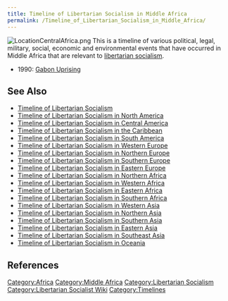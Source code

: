 ```yaml
---
title: Timeline of Libertarian Socialism in Middle Africa
permalink: /Timeline_of_Libertarian_Socialism_in_Middle_Africa/
---
```


![](LocationCentralAfrica.png "LocationCentralAfrica.png") This is a
timeline of various political, legal, military, social, economic and
environmental events that have occurred in Middle Africa that are
relevant to [libertarian socialism](Libertarian_Socialism.md "wikilink").

- 1990: [Gabon Uprising](Gabon_Uprising_(1990).md "wikilink")

## See Also

- [Timeline of Libertarian
  Socialism](Timeline_of_Libertarian_Socialism.md "wikilink")
- [Timeline of Libertarian Socialism in North
  America](Timeline_of_Libertarian_Socialism_in_North_America.md "wikilink")
- [Timeline of Libertarian Socialism in Central
  America](Timeline_of_Libertarian_Socialism_in_Central_America.md "wikilink")
- [Timeline of Libertarian Socialism in the
  Caribbean](Timeline_of_Libertarian_Socialism_in_the_Caribbean.md "wikilink")
- [Timeline of Libertarian Socialism in South
  America](Timeline_of_Libertarian_Socialism_in_South_America.md "wikilink")
- [Timeline of Libertarian Socialism in Western
  Europe](Timeline_of_Libertarian_Socialism_in_Western_Europe.md "wikilink")
- [Timeline of Libertarian Socialism in Northern
  Europe](Timeline_of_Libertarian_Socialism_in_Northern_Europe.md "wikilink")
- [Timeline of Libertarian Socialism in Southern
  Europe](Timeline_of_Libertarian_Socialism_in_Southern_Europe.md "wikilink")
- [Timeline of Libertarian Socialism in Eastern
  Europe](Timeline_of_Libertarian_Socialism_in_Eastern_Europe.md "wikilink")
- [Timeline of Libertarian Socialism in Northern
  Africa](Timeline_of_Libertarian_Socialism_in_Northern_Africa.md "wikilink")
- [Timeline of Libertarian Socialism in Western
  Africa](Timeline_of_Libertarian_Socialism_in_Western_Africa.md "wikilink")
- [Timeline of Libertarian Socialism in Eastern
  Africa](Timeline_of_Libertarian_Socialism_in_Eastern_Africa.md "wikilink")
- [Timeline of Libertarian Socialism in Southern
  Africa](Timeline_of_Libertarian_Socialism_in_Southern_Africa.md "wikilink")
- [Timeline of Libertarian Socialism in Western
  Asia](Timeline_of_Libertarian_Socialism_in_Western_Asia.md "wikilink")
- [Timeline of Libertarian Socialism in Northern
  Asia](Timeline_of_Libertarian_Socialism_in_Northern_Asia.md "wikilink")
- [Timeline of Libertarian Socialism in Southern
  Asia](Timeline_of_Libertarian_Socialism_in_Southern_Asia.md "wikilink")
- [Timeline of Libertarian Socialism in Eastern
  Asia](Timeline_of_Libertarian_Socialism_in_Eastern_Asia.md "wikilink")
- [Timeline of Libertarian Socialism in Southeast
  Asia](Timeline_of_Libertarian_Socialism_in_Southeast_Asia.md "wikilink")
- [Timeline of Libertarian Socialism in
  Oceania](Timeline_of_Libertarian_Socialism_in_Oceania.md "wikilink")

## References

<references />

[Category:Africa](Category:Africa.md "wikilink") [Category:Middle
Africa](Category:Middle_Africa.md "wikilink") [Category:Libertarian
Socialism](Category:Libertarian_Socialism.md "wikilink")
[Category:Libertarian Socialist
Wiki](Category:Libertarian_Socialist_Wiki.md "wikilink")
[Category:Timelines](Category:Timelines.md "wikilink")